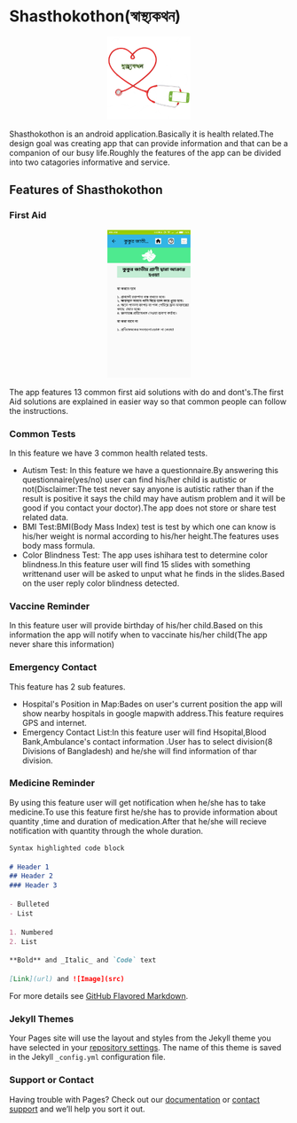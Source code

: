 # Shasthokothon(স্বাস্থ্যকথন)
<p align="center">
  <img width="150" height="150" src="https://github.com/partha117/Shasthokothon-Android-app-/blob/master/App_images/Logo1.png">
</p>

Shasthokothon  is an android application.Basically it is health related.The design goal was creating app that can provide information and that can be a companion of our busy life.Roughly the features of the app can be divided into two catagories informative and service. 

## Features of Shasthokothon

### First Aid
<p align="center">
  <img width="150" height="267" src="https://github.com/partha117/Shasthokothon-Android-app-/blob/master/App_images/First_aid.png">
</p>
The app features 13 common first aid solutions with do and dont's.The first Aid solutions are explained in easier way so that common people can follow the instructions.

### Common Tests
In this feature we have 3 common health related tests.
- Autism Test: In this feature we have a questionnaire.By answering this questionnaire(yes/no) user can find his/her child is autistic or not(Disclaimer:The test never say  anyone is autistic rather than if the result is positive it says the child may have autism problem and it will be good if you contact your doctor).The app does not store or share test related data.
- BMI Test:BMI(Body Mass Index) test is test by which one can know is his/her weight is normal according to his/her height.The features uses body mass formula.
- Color Blindness Test: The app uses ishihara test to determine color blindness.In this feature user will find 15 slides with something writtenand user will be asked to unput what he finds in the slides.Based on the user reply color blindness detected.
### Vaccine Reminder
In this feature user will provide birthday of his/her child.Based on this information the app will notify when to vaccinate his/her child(The app never share this information)
### Emergency Contact
This feature has 2 sub features.
- Hospital's Position in Map:Bades on user's current position the app will show nearby hospitals in google mapwith address.This feature requires GPS and internet.
- Emergency Contact List:In this feature user will find Hsopital,Blood Bank,Ambulance's contact information .User has to select division(8 Divisions of Bangladesh) and he/she will find information of thar division.
### Medicine Reminder
By using this feature user will get notification when he/she has to take medicine.To use this feature first he/she has to provide information about quantity ,time and duration of medication.After that he/she will recieve notification with quantity through the whole duration.

```markdown
Syntax highlighted code block

# Header 1
## Header 2
### Header 3

- Bulleted
- List

1. Numbered
2. List

**Bold** and _Italic_ and `Code` text

[Link](url) and ![Image](src)
```

For more details see [GitHub Flavored Markdown](https://guides.github.com/features/mastering-markdown/).

### Jekyll Themes

Your Pages site will use the layout and styles from the Jekyll theme you have selected in your [repository settings](https://github.com/partha117/Shasthokothon-Android-app-/settings). The name of this theme is saved in the Jekyll `_config.yml` configuration file.

### Support or Contact

Having trouble with Pages? Check out our [documentation](https://help.github.com/categories/github-pages-basics/) or [contact support](https://github.com/contact) and we’ll help you sort it out.
